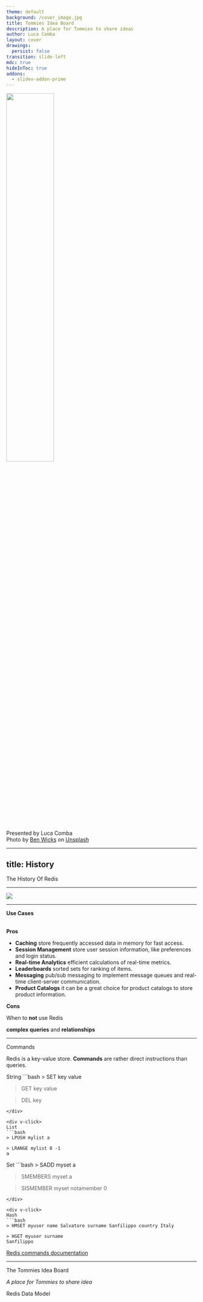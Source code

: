 ```yaml
---
theme: default
background: /cover_image.jpg
title: Tommies Idea Board
description: A place for Tommies to share ideas
author: Luca Comba
layout: cover
drawings:
  persist: false
transition: slide-left
mdc: true
hideInToc: true
addons:
  - slidev-addon-prime
---
```


<img src="https://redis.io/wp-content/uploads/2024/04/Logotype.svg" width="50%" />
<br>
Presented by Luca Comba

<div class="absolute left-30px bottom-30px text-neutral-300/50">
  Photo by <a href="https://unsplash.com/@profwicks?utm_content=creditCopyText&utm_medium=referral&utm_source=unsplash">Ben Wicks</a> on <a href="https://unsplash.com/photos/a-close-up-of-a-book-shelf-rKyV2xZDbDg?utm_content=creditCopyText&utm_medium=referral&utm_source=unsplash">Unsplash</a>
</div>

---
title: History
---

<div class="flex flex-row items-baseline">
    <p class="text-2xl pr-3">The History Of Redis</p>
    <!-- <img src="https://redis.io/wp-content/uploads/2024/04/footlogo.svg"/> -->
</div>

<v-switch>
    <template #-1>
        <RedisTimeline v-click :data="[
            {
                date: '2009',
                icon: 'pi pi-star', // Example icon
                title: 'Redis Launched',
                description: 'Created by Salvatore “Antirez” Sanfilippo initially to improve the scalability of his startup LLOOGG. Open-sourced later the same year.'
            },
            {
                date: '2010',
                icon: 'pi pi-briefcase', // Example icon
                title: 'VMware Sponsorship',
                description: 'VMware hired Salvatore Sanfilippo and Pieter Noordhuis to work full-time on Redis development.'
            },
            {
                date: '2011',
                icon: 'pi pi-building', // Example icon
                title: 'Garantia Data Founded',
                description: 'The company that would later become Redis Labs (and then Redis Inc.) was founded by Ofer Bengal and Yiftach Shoolman.'
            },
            {}
        ]" />
    </template>
    <template #0>
        <RedisTimeline v-click :data="[{
                date: '2013',
                icon: 'pi pi-briefcase', // Example icon
                title: 'Pivotal Sponsorship',
                description: 'VMware spun out Pivotal, which took over the sponsorship of Redis development, with Antirez moving to Pivotal.'
            },
            {
                date: '2015',
                icon: 'pi pi-user-plus', // Example icon
                title: 'Antirez Joins Redis Labs',
                description: 'Salvatore Sanfilippo left Pivotal and joined Redis Labs (formerly Garantia Data) as the leader of open source development. Redis Labs became the official sponsor.'
            },
            {
                date: '2016',
                icon: 'pi pi-puzzle', // Example icon
                title: 'Redis Modules Introduced',
                description: 'Redis 4.0 was released, introducing the Redis Modules API, enabling extensions to Redis functionality.'
            },
            {}
        ]" />
    </template>
    <template #1>
        <RedisTimeline :data="[
            {
                date: '2018',
                icon: 'pi pi-sitemap', // Example icon
                title: 'Redis Streams Introduced',
                description: 'Redis 5.0 was released, adding the powerful Redis Streams data type for managing streaming data.'
            },
            {
                date: '2018',
                icon: 'pi pi-file-edit', // Example icon
                title: 'Module License Change',
                description: 'Redis Labs changed the license for certain Redis Modules (not core Redis) from AGPL to a source-available license (initially including Commons Clause, later RSAL).'
            },
            {
                date: '2020',
                icon: 'pi pi-user-minus', // Example icon
                title: 'Antirez Steps Down',
                description: 'Salvatore Sanfilippo stepped down as the lead maintainer of the open-source Redis project.'
            },
            {}
        ]" />
    </template>
    <template #2>
        <RedisTimeline :data="[
            {
                date: '2021',
                icon: 'pi pi-building', // Example icon
                title: 'Redis Labs Rebrands to Redis Inc.',
                description: 'The company officially changed its name from Redis Labs to Redis Inc.'
            },
            {
                date: '2024',
                icon: 'pi pi-file-edit', // Example icon
                title: 'Core License Change & Forks',
                description: 'Redis Inc. changed the license for Redis core from the 3-clause BSD license to dual source-available licenses (RSALv2/SSPLv1). This led to the creation of community forks like Valkey (Linux Foundation) and Redict.'
            }
        ]" />
    </template>
</v-switch>

---

<div class="flex flex-row items-baseline pb-12">
    <!-- <p class="text-2xl pr-3">How Does Redis Work?</p> -->
    <img src="https://redis.io/wp-content/uploads/2024/04/footlogo.svg" class="w-50"/>
</div>

<div class="grid grid-cols-2 gap-4">
    <Card class="flex flex-col justify-between p-12 h-full" v-click>
        <template #title>
            <p class="text-green-400">Redis stores data in <b>memory</b></p>
        </template>
        <template #content>
            <p class="m-0">
                which makes it much faster than most DBMSs (which persist data to disk).
            </p>
        </template>
    </Card>
    <Card class="flex flex-col justify-between p-12 h-full" v-click>
        <template #title>
            <p class="text-lime-400">Redis supports <b>writing data to disk</b></p>
        </template>
        <template #content>
            <ul class="list-disc">
                <li><b>snapshotting</b> by default, every max 2 seconds</li>
                <li><b>append-only file</b> (AOF) logging.</li>
            </ul>
        </template>
    </Card>
</div>

---

<b class="text-2xl">Use Cases</b>

<br class="p-8" />

<div class="grid grid-cols-2">
    <div>
        <b class="text-2xl text-green-400">Pros</b>
        <ul class="pt-8" v-click>
            <li><b class="text-green">Caching</b> store frequently accessed data in memory for fast access.</li>
            <li><b class="text-green">Session Management</b> store user session information, like preferences and login status.</li>
            <li><b class="text-green">Real-time Analytics</b> efficient calculations of real-time metrics.</li>
            <li><b class="text-green">Leaderboards</b> sorted sets for ranking of items.</li>
            <li><b class="text-green">Messaging</b> pub/sub messaging to implement message queues and real-time client-server communication.</li>
            <li><b class="text-green">Product Catalogs</b> it can be a great choice for product catalogs to store product information.</li>
        </ul>
    </div>
    <div>
        <b class="text-2xl text-red">Cons</b>
        <div class="pt-8" v-click>
            <p class="text-2xl">When to <b>not</b> use Redis</p>
            <p><b class="text-red">complex queries</b> and <b class="text-red">relationships</b></p>
        </div>
    </div>
</div>

---

<div class="flex flex-row items-baseline">
    <p class="text-2xl pr-3">Commands</p>
</div>

<div class="p-2" />
<p>Redis is a key-value store. <b class="text-lime-400">Commands</b> are rather <span class="text-green">direct instructions</span> than queries.</p>

<div class="pl-8 pt-2 grid grid-cols-2 gap-4">

<div v-click>
String
```bash
> SET key value

> GET key
value

> DEL key
```
</div>

<div v-click>
List
```bash
> LPUSH mylist a

> LRANGE mylist 0 -1
a
```
</div>

<div v-click>
Set
```bash
> SADD myset a

> SMEMBERS myset
a

> SISMEMBER myset notamember
0
```
</div>

<div v-click>
Hash
```bash
> HMSET myuser name Salvatore surname Sanfilippo country Italy

> HGET myuser surname
Sanfilippo
```
</div>

</div>

<div class="absolute left-15px bottom-15px text-neutral-300/50 text-sm">
  <a href="https://redis.io/docs/latest/commands/">Redis commands documentation</a>
</div>

---

<div class="pb-8">
    <p class="text-2xl font-bold text-purple">The Tommies Idea Board</p>
    <i class="text-md text-teal">A place for Tommies to share idea</i>
</div>

<div class="gap-4">
    <p class="text-lg pb-4" v-click>Redis Data Model</p>
    <div class="grid grid-cols-2 gap-4 pb-4">
        <Card v-click>
            <template #title>
                <p class="text-green-400">Key Value</p>
            </template>
            <template #content>
                <p class="m-0">
                    Just for testing purposes, I have set up a Redis database with a key-value pair.
                    <br />
```go
r.Client.Set(r.Ctx, "foo", "bar", 0)
r.Client.Set(r.Ctx, "key", "value", 0)
```
Which is equivalent to the Redis command:
```bash
> SET foo bar
> SET key value
```
                </p>
            </template>
        </Card>
        <Card v-click>
            <template #title>
                <p class="text-green-400">Idea Hash</p>
            </template>
            <template #content>
                <p class="m-0">
                    The idea hash is a hash that contains all the ideas that are shared on the Tommies Idea Board.
                    <br />
```go
// Create a unique key for the idea
r.Client.Set(r.Ctx, "idea_uid", firstIdea.ID, 0)

// Add the idea to the Redis database
r.Client.HSet(r.Ctx, key, 
"timestamp", timestamp, 
"title", idea.Title, 
"description", idea.Description, 
"writer", idea.Writer, 
"tags", tags)
```
                </p>
            </template>
        </Card>
    </div>
</div>

---

Which is equivalent to the Redis command:

<div v-click>
```bash
> HSET 
 idea_uid 1 
 timestamp 1234567890
 title "My Idea" 
 description "This is my idea"
 writer "Luca Comba" 
 tags "tag1, tag2"
```
</div>

---

<div class="flex">
    <p class="text-2xl">Back End</p>
</div>

<div class="flex items-center">
    <p>Created a server with GoLang</p>
    <img src="https://go.dev/blog/go-brand/Go-Logo/PNG/Go-Logo_Blue.png" alt="Go Logo" class="h-6 ml-2" />
</div>

Redis Client

```go
rdb := redis.NewClient(&redis.Options{
    Addr:     addr,
    Password: pass,
    DB:       db,
})

return &RedisClient{
    Client: rdb,
    Ctx:    context.Background(),
}
```

---

Server

```go
func main() {
	redis := model.NewRedisClient()
	log.Println("Initializing Redis")
	redis.Init()

	// Initialize the default ServeMux
	mux := http.NewServeMux()

	// Define routes
	mux.Handle("/", http.StripPrefix("/", http.FileServer(http.Dir("static"))))
	mux.HandleFunc("GET /store/{key}", func(w http.ResponseWriter, r *http.Request) {
		routes.Keyval(w, r, redis)
	})
	mux.HandleFunc("GET /idea/{id}", func(w http.ResponseWriter, r *http.Request) {
		routes.GetIdea(w, r, redis)
	})
	
    ...

	log.Fatal(http.ListenAndServe(":8080", mux))
}
```

---

Built with Docker
```yaml
version: '3.8'

services:
  go-server:
    build:
      context: .
      dockerfile: Dockerfile
    ports:
      - "8080:8080"
    depends_on:
      - redis
    env_file:
      - .env

  redis:
    image: redis:7.0
    container_name: redis
    ports:
      - "6379:6379"
    command: ["redis-server", "--requirepass", ""]
```

<div class="absolute left-15px bottom-15px text-neutral-300/50 text-sm">
  <a href="https://github.com/lukfd/tommies-idea">Source Code</a>
</div>

---

<div class="flex">
    <p class="text-2xl">Testing the API</p>
</div>

<br>

Fetching the stored value from Redis

```bash
$ curl http://localhost:8080/store/foo
Value from Redis: bar% 
```

<br>

Fetching the idea from Redis

```bash
$ curl http://localhost:8080/idea/1
{"id":1,"timestamp":"1745381047","title":"First Idea","description":"This is my first idea.","writer":"Luca","tags":["idea","redis"]}%
```

<br>

```bash
$ curl http://localhost:8080/ideas
[{"id":1,"timestamp":"1745381047","title":"First Idea","description":"This is my first idea.","writer":"Luca","tags":["idea","redis"]},{"id":2,"timestamp":"1745292170","title":"Second Idea","description":"Another silly description","writer":"Luca","tags":["second","redis"]}]%
```


---

<div class="flex">
    <p class="text-2xl">Front End</p>
</div>

<div class="flex text-center">
    <img src="/frontend.png" class="h-80" />
</div>

<br>

Available at <a href="https://www.tommies.peeperone.com" class="underline text-blue">https://www.tommies.peeperone.com</a>

---

# References

<br>

- [https://www.gomomento.com/blog/rip-redis-how-garantia-data-pulled-off-the-biggest-heist-in-open-source-history/](https://www.gomomento.com/blog/rip-redis-how-garantia-data-pulled-off-the-biggest-heist-in-open-source-history/)
- [https://codersee.com/redis-database-explained/](https://codersee.com/redis-database-explained/)
- [https://redis.io/docs/latest/develop/use/patterns/twitter-clone](https://redis.io/docs/latest/develop/use/patterns/twitter-clone)
- [https://github.com/lukfd/tommies-idea](https://github.com/lukfd/tommies-idea)
